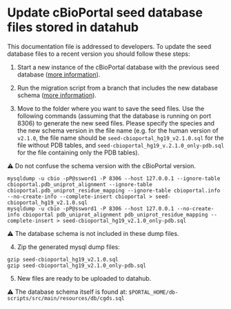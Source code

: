 # Update cBioPortal seed database files stored in datahub 
This documentation file is addressed to developers. To update the seed database files to a recent version you should follow these steps:

1. Start a new instance of the cBioPortal database with the previous seed database ([more information](README.md)).

2. Run the migration script from a branch that includes the new database schema ([more information](https://github.com/cBioPortal/cbioportal/blob/master/docs/Updating-your-cBioPortal-installation.md#running-the-migration-script)).

3. Move to the folder where you want to save the seed files. Use the following commands (assuming that the database is running on port 8306) to generate the new seed files. Please specify the species and the new schema version in the file name (e.g. for the human version of `v2.1.0`, the file name should be `seed-cbioportal_hg19_v2.1.0.sql` for the file without PDB tables, and `seed-cbioportal_hg19_v.2.1.0_only-pdb.sql` for the file containing only the PDB tables).

:warning: Do not confuse the schema version with the cBioPortal version.

```shell
mysqldump -u cbio -pP@ssword1 -P 8306 --host 127.0.0.1 --ignore-table cbioportal.pdb_uniprot_alignment --ignore-table cbioportal.pdb_uniprot_residue_mapping --ignore-table cbioportal.info --no-create-info --complete-insert cbioportal > seed-cbioportal_hg19_v2.1.0.sql
mysqldump -u cbio -pP@ssword1 -P 8306 --host 127.0.0.1 --no-create-info cbioportal pdb_uniprot_alignment pdb_uniprot_residue_mapping --complete-insert > seed-cbioportal_hg19_v2.1.0_only-pdb.sql
```
:warning: The database schema is not included in these dump files.

4. Zip the generated mysql dump files:
```shell
gzip seed-cbioportal_hg19_v2.1.0.sql
gzip seed-cbioportal_hg19_v2.1.0_only-pdb.sql
```

5. New files are ready to be uploaded to datahub.

:warning: The database schema itself is found at: `$PORTAL_HOME/db-scripts/src/main/resources/db/cgds.sql`
